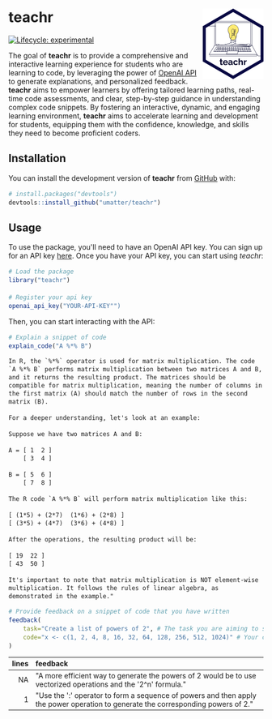 
# teachr <img src="man/figures/logo.png" align="right" height="139" />


<!-- badges: start -->
[![Lifecycle: experimental](https://img.shields.io/badge/lifecycle-experimental-orange.svg)](https://lifecycle.r-lib.org/articles/stages.html#experimental)
<!-- badges: end -->

The goal of **teachr** is to provide a comprehensive and interactive learning experience for students who are learning to code, by leveraging the power of [OpenAI API](https://github.com/umatter/openair) to generate explanations, and personalized feedback. **teachr** aims to empower learners by offering tailored learning paths, real-time code assessments, and clear, step-by-step guidance in understanding complex code snippets. By fostering an interactive, dynamic, and engaging learning environment, **teachr** aims to accelerate learning and development for students, equipping them with the confidence, knowledge, and skills they need to become proficient coders.

## Installation

You can install the development version of **teachr** from [GitHub](https://github.com/) with:

``` r
# install.packages("devtools")
devtools::install_github("umatter/teachr")
```

## Usage

To use the package, you'll need to have an OpenAI API key. You can sign up for an API key [here](https://beta.openai.com/signup/). Once you have your API key, you can start using *teachr*:

``` r
# Load the package
library("teachr")

# Register your api key
openai_api_key("YOUR-API-KEY"")
```

Then, you can start interacting with the API:

``` r
# Explain a snippet of code
explain_code("A %*% B")
```

``` 
In R, the `%*%` operator is used for matrix multiplication. The code `A %*% B` performs matrix multiplication between two matrices A and B, and it returns the resulting product. The matrices should be compatible for matrix multiplication, meaning the number of columns in the first matrix (A) should match the number of rows in the second matrix (B).

For a deeper understanding, let's look at an example:

Suppose we have two matrices A and B:

A = [ 1  2 ]
    [ 3  4 ]
    
B = [ 5  6 ] 
    [ 7  8 ]
    
The R code `A %*% B` will perform matrix multiplication like this:

[ (1*5) + (2*7)  (1*6) + (2*8) ]
[ (3*5) + (4*7)  (3*6) + (4*8) ]

After the operations, the resulting product will be:

[ 19  22 ]
[ 43  50 ]

It's important to note that matrix multiplication is NOT element-wise multiplication. It follows the rules of linear algebra, as demonstrated in the example."
```

``` r
# Provide feedback on a snippet of code that you have written
feedback(
    task="Create a list of powers of 2", # The task you are aiming to solve
    code="x <- c(1, 2, 4, 8, 16, 32, 64, 128, 256, 512, 1024)" # Your code
)
```


| lines | feedback |
|--:|:--|
| NA    | "A more efficient way to generate the powers of 2 would be to use vectorized operations and the '2^n' formula." |
| 1     | "Use the ':' operator to form a sequence of powers and then apply the power operation to generate the corresponding powers of 2." |